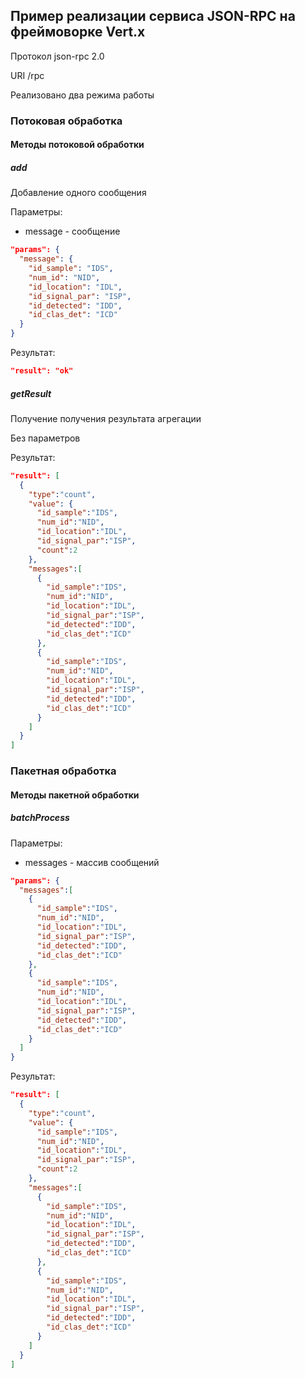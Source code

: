 ## Пример реализации сервиса JSON-RPC на фреймоворке Vert.x

Протокол json-rpc 2.0

URI /rpc

Реализовано два режима работы

### Потоковая обработка

#### Методы потоковой обработки

##### add

Добавление одного сообщения

Параметры:

* message - сообщение
```json
"params": {
  "message": {
    "id_sample": "IDS",
    "num_id": "NID",
    "id_location": "IDL",
    "id_signal_par": "ISP",
    "id_detected": "IDD",
    "id_clas_det": "ICD"
  }
}
```

Результат:
```json
"result": "ok"
```

##### getResult

Получение получения результата агрегации

Без параметров

Результат:
```json
"result": [
  {
    "type":"count",
    "value": {
      "id_sample":"IDS",
      "num_id":"NID",
      "id_location":"IDL",
      "id_signal_par":"ISP",
      "count":2
    },
    "messages":[
      {
        "id_sample":"IDS",
        "num_id":"NID",
        "id_location":"IDL",
        "id_signal_par":"ISP",
        "id_detected":"IDD",
        "id_clas_det":"ICD"
      },
      {
        "id_sample":"IDS",
        "num_id":"NID",
        "id_location":"IDL",
        "id_signal_par":"ISP",
        "id_detected":"IDD",
        "id_clas_det":"ICD"
      }
    ]
  }
]
```

### Пакетная обработка

#### Методы пакетной обработки

##### batchProcess

Параметры:

* messages - массив сообщений

```json
"params": {
  "messages":[
    {
      "id_sample":"IDS",
      "num_id":"NID",
      "id_location":"IDL",
      "id_signal_par":"ISP",
      "id_detected":"IDD",
      "id_clas_det":"ICD"
    },
    {
      "id_sample":"IDS",
      "num_id":"NID",
      "id_location":"IDL",
      "id_signal_par":"ISP",
      "id_detected":"IDD",
      "id_clas_det":"ICD"
    }
  ]
}
```

Результат:
```json
"result": [
  {
    "type":"count",
    "value": {
      "id_sample":"IDS",
      "num_id":"NID",
      "id_location":"IDL",
      "id_signal_par":"ISP",
      "count":2
    },
    "messages":[
      {
        "id_sample":"IDS",
        "num_id":"NID",
        "id_location":"IDL",
        "id_signal_par":"ISP",
        "id_detected":"IDD",
        "id_clas_det":"ICD"
      },
      {
        "id_sample":"IDS",
        "num_id":"NID",
        "id_location":"IDL",
        "id_signal_par":"ISP",
        "id_detected":"IDD",
        "id_clas_det":"ICD"
      }
    ]
  }
]
```